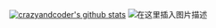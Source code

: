 [![crazyandcoder's github stats](https://github-readme-stats.vercel.app/api?username=crazyandcoder&show_icons=true&count_private=true&theme=radical)](https://github.com/crazyandcoder/github-readme-stats) ![在这里插入图片描述](https://wechat-blog-pic.oss-cn-shanghai.aliyuncs.com/%E5%85%AC%E4%BC%97%E5%8F%B7%E5%B0%8F%E5%9B%BE.png)

